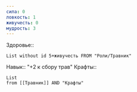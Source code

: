 ```yaml
---
сила: 0
ловкость: 1
живучесть: 0
мудрость: 3
---
```

 Здоровье::
```dataview
List without id 5+живучесть FROM "Роли/Травник"
```
Навык:: "+2 к сбору трав"
Крафты:: 
```dataview
List
from [[Травник]] AND "Крафты"
```
